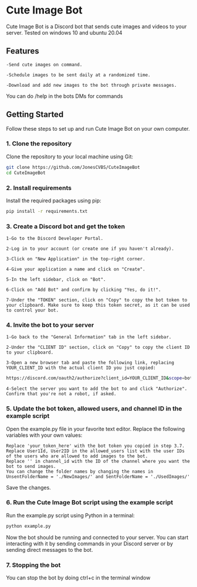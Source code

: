# Cute Image Bot

Cute Image Bot is a Discord bot that sends cute images and videos to your server.
Tested on windows 10 and ubuntu 20.04
## Features

    -Send cute images on command.

    -Schedule images to be sent daily at a randomized time.

    -Download and add new images to the bot through private messages.
You can do /help in the bots DMs for commands

## Getting Started

Follow these steps to set up and run Cute Image Bot on your own computer.
### 1. Clone the repository

Clone the repository to your local machine using Git:

```bash
git clone https://github.com/JonesCVBS/CuteImageBot
cd CuteImageBot
```
### 2. Install requirements

Install the required packages using pip:

```bash
pip install -r requirements.txt
```

### 3. Create a Discord bot and get the token

    1-Go to the Discord Developer Portal.

    2-Log in to your account (or create one if you haven't already).

    3-Click on "New Application" in the top-right corner.

    4-Give your application a name and click on "Create".

    5-In the left sidebar, click on "Bot".

    6-Click on "Add Bot" and confirm by clicking "Yes, do it!".

    7-Under the "TOKEN" section, click on "Copy" to copy the bot token to your clipboard. Make sure to keep this token secret, as it can be used to control your bot.

### 4. Invite the bot to your server

    1-Go back to the "General Information" tab in the left sidebar.

    2-Under the "CLIENT ID" section, click on "Copy" to copy the client ID to your clipboard.

    3-Open a new browser tab and paste the following link, replacing YOUR_CLIENT_ID with the actual client ID you just copied:
  
```bash
https://discord.com/oauth2/authorize?client_id=YOUR_CLIENT_ID&scope=bot
```
    4-Select the server you want to add the bot to and click "Authorize". Confirm that you're not a robot, if asked.

### 5. Update the bot token, allowed users, and channel ID in the example script

Open the example.py file in your favorite text editor. Replace the following variables with your own values:

    Replace 'your_token_here' with the bot token you copied in step 3.7.
    Replace User1Id, User2ID in the allowed_users list with the user IDs of the users who are allowed to add images to the bot.
    Replace '' in channel_id with the ID of the channel where you want the bot to send images.
    You can change the folder names by changing the names in UnsentFolderName = './NewImages/' and SentFolderName = './UsedImages/'

Save the changes.
### 6. Run the Cute Image Bot script using the example script

Run the example.py script using Python in a terminal:

```bash
python example.py
```
Now the bot should be running and connected to your server. You can start interacting with it by sending commands in your Discord server or by sending direct messages to the bot.

### 7. Stopping the bot
You can stop the bot by doing ctrl+c in the terminal window
